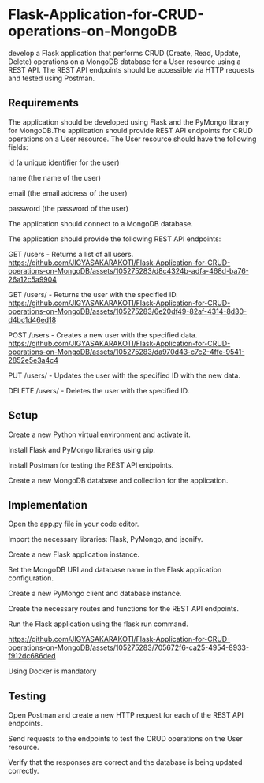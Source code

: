 # Flask-Application-for-CRUD-operations-on-MongoDB
develop a Flask application that performs CRUD (Create, Read, Update, Delete) operations on a MongoDB database for a User resource using a REST API. The REST API endpoints should be accessible via HTTP requests and tested using Postman.
## Requirements
The application should be developed using Flask and the PyMongo library for MongoDB.The application should provide REST API endpoints for CRUD operations on a User resource.
The User resource should have the following fields:

id (a unique identifier for the user)

name (the name of the user)

email (the email address of the user)

password (the password of the user)

The application should connect to a MongoDB database.

The application should provide the following REST API endpoints:

GET /users - Returns a list of all users.
https://github.com/JIGYASAKARAKOTI/Flask-Application-for-CRUD-operations-on-MongoDB/assets/105275283/d8c4324b-adfa-468d-ba76-26a12c5a9904

GET /users/<id> - Returns the user with the specified ID.
https://github.com/JIGYASAKARAKOTI/Flask-Application-for-CRUD-operations-on-MongoDB/assets/105275283/6e20df49-82af-4314-8d30-d4bc1d46ed18

POST /users - Creates a new user with the specified data.
https://github.com/JIGYASAKARAKOTI/Flask-Application-for-CRUD-operations-on-MongoDB/assets/105275283/da970d43-c7c2-4ffe-9541-2852e5e3a4c4

PUT /users/<id> - Updates the user with the specified ID with the new data.

DELETE /users/<id> - Deletes the user with the specified ID.

## Setup
Create a new Python virtual environment and activate it.

Install Flask and PyMongo libraries using pip.

Install Postman for testing the REST API endpoints.

Create a new MongoDB database and collection for the application.
## Implementation
Open the app.py file in your code editor.

Import the necessary libraries: Flask, PyMongo, and jsonify.

Create a new Flask application instance.

Set the MongoDB URI and database name in the Flask application configuration.

Create a new PyMongo client and database instance.

Create the necessary routes and functions for the REST API endpoints.

Run the Flask application using the flask run command.

https://github.com/JIGYASAKARAKOTI/Flask-Application-for-CRUD-operations-on-MongoDB/assets/105275283/705672f6-ca25-4954-8933-f912dc686ded

Using Docker is mandatory
## Testing
Open Postman and create a new HTTP request for each of the REST API endpoints.

Send requests to the endpoints to test the CRUD operations on the User resource.

Verify that the responses are correct and the database is being updated correctly.

